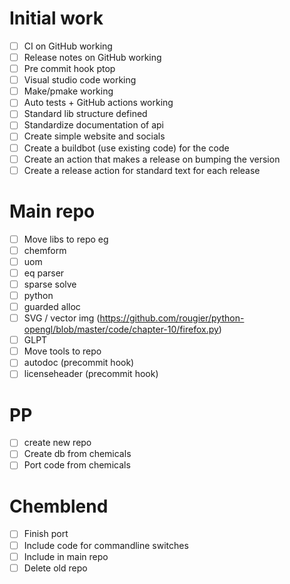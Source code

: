 # Initial work
- [ ] CI on GitHub working
- [ ] Release notes on GitHub working
- [ ] Pre commit hook ptop
- [ ] Visual studio code working
- [ ] Make/pmake working 
- [ ] Auto tests + GitHub actions working
- [ ] Standard lib structure defined
- [ ] Standardize documentation of api
- [ ] Create simple website and socials
- [ ] Create a buildbot (use existing code) for the code
- [ ] Create an action that makes a release on bumping the version
- [ ] Create a release action for standard text for each release

# Main repo
- [ ] Move libs to repo eg 
- [ ] chemform
- [ ] uom
- [ ] eq parser
- [ ] sparse solve
- [ ] python
- [ ] guarded alloc
- [ ] SVG / vector img (https://github.com/rougier/python-opengl/blob/master/code/chapter-10/firefox.py)
- [ ] GLPT
- [ ] Move tools to repo
- [ ] autodoc (precommit hook)
- [ ] licenseheader (precommit hook)

# PP
- [ ] create new repo
- [ ] Create db from chemicals
- [ ] Port code from chemicals

# Chemblend
- [ ] Finish port
- [ ] Include code for commandline switches
- [ ] Include in main repo
- [ ] Delete old repo
